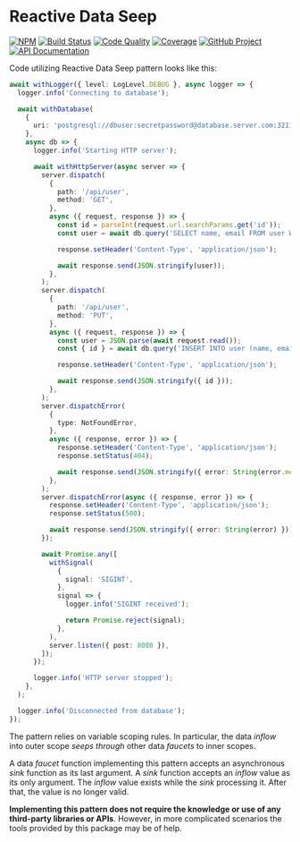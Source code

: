 # Reactive Data Seep

[![NPM][npm-image]][npm-url]
[![Build Status][build-status-img]][build-status-link]
[![Code Quality][quality-img]][quality-link]
[![Coverage][coverage-img]][coverage-link]
[![GitHub Project][github-image]][github-url]
[![API Documentation][api-docs-image]][api documentation]

Code utilizing Reactive Data Seep pattern looks like this:

```typescript
await withLogger({ level: LogLevel.DEBUG }, async logger => {
  logger.info('Connecting to database');

  await withDatabase(
    {
      uri: 'postgresql://dbuser:secretpassword@database.server.com:3211/mydb',
    },
    async db => {
      logger.info('Starting HTTP server');

      await withHttpServer(async server => {
        server.dispatch(
          {
            path: '/api/user',
            method: 'GET',
          },
          async ({ request, response }) => {
            const id = parseInt(request.url.searchParams.get('id'));
            const user = await db.query('SELECT name, email FROM user WHERE id = :id', { id });

            response.setHeader('Content-Type', 'application/json');

            await response.send(JSON.stringify(user));
          },
        );
        server.dispatch(
          {
            path: '/api/user',
            method: 'PUT',
          },
          async ({ request, response }) => {
            const user = JSON.parse(await request.read());
            const { id } = await db.query('INSERT INTO user (name, email) VALUES (:name, :email) RETURNING id', user);

            response.setHeader('Content-Type', 'application/json');

            await response.send(JSON.stringify({ id }));
          },
        );
        server.dispatchError(
          {
            type: NotFoundError,
          },
          async ({ response, error }) => {
            response.setHeader('Content-Type', 'application/json');
            response.setStatus(404);

            await response.send(JSON.stringify({ error: String(error.message) }));
          },
        );
        server.dispatchError(async ({ response, error }) => {
          response.setHeader('Content-Type', 'application/json');
          response.setStatus(500);

          await response.send(JSON.stringify({ error: String(error) }));
        });

        await Promise.any([
          withSignal(
            {
              signal: 'SIGINT',
            },
            signal => {
              logger.info('SIGINT received');

              return Promise.reject(signal);
            },
          ),
          server.listen({ post: 8080 }),
        ]);
      });

      logger.info('HTTP server stopped');
    },
  );

  logger.info('Disconnected from database');
});
```

The pattern relies on variable scoping rules. In particular, the data _inflow_ into outer scope _seeps through_ other
data _faucets_ to inner scopes.

A data _faucet_ function implementing this pattern accepts an asynchronous _sink_ function as its last argument.
A _sink_ function accepts an _inflow_ value as its only argument. The _inflow_ value exists while the _sink_ processing
it. After that, the value is no longer valid.

**Implementing this pattern does not require the knowledge or use of any third-party libraries or APIs**. However,
in more complicated scenarios the tools provided by this package may be of help.

[npm-image]: https://img.shields.io/npm/v/data-seep.svg?logo=npm
[npm-url]: https://www.npmjs.com/package/data-seep
[build-status-img]: https://github.com/proc7ts/data-seep/workflows/Build/badge.svg
[build-status-link]: https://github.com/proc7ts/data-seep/actions?query=workflow:Build
[quality-img]: https://app.codacy.com/project/badge/Grade/7b713de99b284eb1960b7b3ad9abf730
[quality-link]: https://app.codacy.com/gh/proc7ts/data-seep/dashboard?utm_source=gh&utm_medium=referral&utm_content=&utm_campaign=Badge_grade
[coverage-img]: https://app.codacy.com/project/badge/Coverage/7b713de99b284eb1960b7b3ad9abf730
[coverage-link]: https://app.codacy.com/gh/proc7ts/data-seep/dashboard?utm_source=gh&utm_medium=referral&utm_content=&utm_campaign=Badge_coverage
[github-image]: https://img.shields.io/static/v1?logo=github&label=GitHub&message=project&color=informational
[github-url]: https://github.com/proc7ts/data-seep
[api-docs-image]: https://img.shields.io/static/v1?logo=typescript&label=API&message=docs&color=informational
[api documentation]: https://proc7ts.github.io/data-seep/
